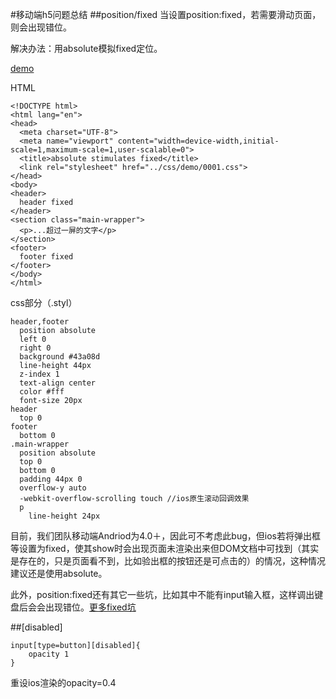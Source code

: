 #移动端h5问题总结
##position/fixed
当设置position:fixed，若需要滑动页面，则会出现错位。

解决办法：用absolute模拟fixed定位。

[demo](https://julielee77.github.io/demo/0001.html)

HTML

```
<!DOCTYPE html>
<html lang="en">
<head>
  <meta charset="UTF-8">
  <meta name="viewport" content="width=device-width,initial-scale=1,maximum-scale=1,user-scalable=0">
  <title>absolute stimulates fixed</title>
  <link rel="stylesheet" href="../css/demo/0001.css">
</head>
<body>
<header>
  header fixed
</header>
<section class="main-wrapper">
  <p>...超过一屏的文字</p>
</section>
<footer>
  footer fixed
</footer>
</body>
</html>
```
css部分（.styl）

```
header,footer
  position absolute
  left 0
  right 0
  background #43a08d
  line-height 44px
  z-index 1
  text-align center
  color #fff
  font-size 20px
header
  top 0
footer
  bottom 0
.main-wrapper
  position absolute
  top 0
  bottom 0
  padding 44px 0
  overflow-y auto
  -webkit-overflow-scrolling touch //ios原生滚动回调效果
  p
    line-height 24px
```

目前，我们团队移动端Andriod为4.0＋，因此可不考虑此bug，但ios若将弹出框等设置为fixed，使其show时会出现页面未渲染出来但DOM文档中可找到（其实是存在的，只是页面看不到，比如验出框的按钮还是可点击的）的情况，这种情况建议还是使用absolute。
此外，position:fixed还有其它一些坑，比如其中不能有input输入框，这样调出键盘后会会出现错位。[更多fixed坑](https://github.com/maxzhang/maxzhang.github.com/issues/2)
##[disabled]

```input[type=button][disabled]{
	opacity 1}```
重设ios渲染的opacity=0.4